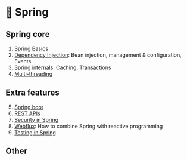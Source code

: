 # :seedling: Spring

## Spring core

1. [Spring Basics](1-basics.md)
2. [Dependency Injection](2-injection.md): Bean injection, management & configuration, Events
3. [Spring internals](3-internals.md): Caching, Transactions
4. [Multi-threading](4-multi-threading.md)

## Extra features

5. [Spring boot](5-spring-boot-actuator.md)
6. [REST APIs](6-rest-apis.md)
7. [Security in Spring](7-security.md)
8. [Webflux](8-webflux.md): How to combine Spring with reactive programming
9. [Testing in Spring](9-testing-mocking.md)


## Other


